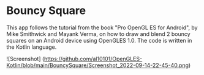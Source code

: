 # Bouncy Square

This app follows the tutorial from the book "Pro OpenGL ES for Android", by Mike Smithwick and Mayank Verma, on how to draw and blend 2 bouncy squares on an Android device using OpenGLES 1.0. The code is written in the Kotlin language. 

![Screenshot] (https://github.com/al10101/OpenGLES-Kotlin/blob/main/BouncySquare/Screenshot_2022-09-14-22-45-40.png)


